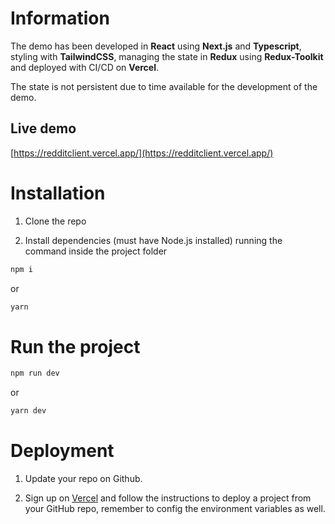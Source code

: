 # Information

The demo has been developed in **React** using **Next.js** and **Typescript**, styling with **TailwindCSS**, managing the state in **Redux** using **Redux-Toolkit** and deployed with CI/CD on **Vercel**. 

The state is not persistent due to time available for the development of the demo.

## Live demo

[https://redditclient.vercel.app/](https://redditclient.vercel.app/)

# Installation

1. Clone the repo

2. Install dependencies (must have Node.js installed) running the command inside the project folder

```bash
npm i
```

or

```bash
yarn
```

# Run the project

```bash
npm run dev
```

or

```bash
yarn dev
```

# Deployment

1. Update your repo on Github.

2. Sign up on [Vercel](https://vercel.com/) and follow the instructions to deploy a project from your GitHub repo, remember to config the environment variables as well.